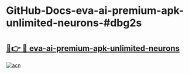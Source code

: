 # GitHub-Docs-eva-ai-premium-apk-unlimited-neurons-#dbg2s

# <h2><a href="https://andorid.site?title=eva-ai-premium-apk-unlimited-neurons&ref=07A">🔗👉 🔴 eva-ai-premium-apk-unlimited-neurons</a></h2>

[![acn](https://github.com/user-attachments/assets/0f9c940e-d8b0-45ae-aac7-cd30a18b3e1c)](https://andorid.site?title=eva-ai-premium-apk-unlimited-neurons&ref=07A)

